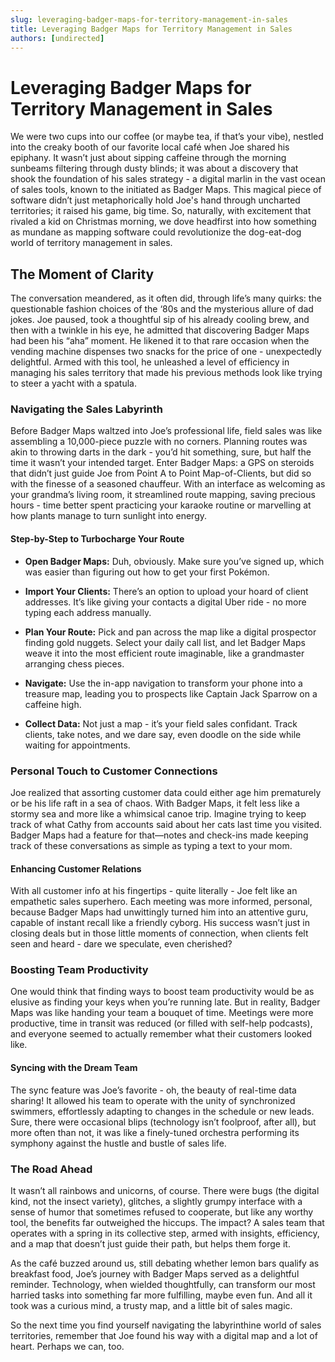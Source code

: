 ```yaml
---
slug: leveraging-badger-maps-for-territory-management-in-sales
title: Leveraging Badger Maps for Territory Management in Sales
authors: [undirected]
---
```



# Leveraging Badger Maps for Territory Management in Sales

We were two cups into our coffee (or maybe tea, if that’s your vibe), nestled into the creaky booth of our favorite local café when Joe shared his epiphany. It wasn’t just about sipping caffeine through the morning sunbeams filtering through dusty blinds; it was about a discovery that shook the foundation of his sales strategy - a digital marlin in the vast ocean of sales tools, known to the initiated as Badger Maps. This magical piece of software didn’t just metaphorically hold Joe's hand through uncharted territories; it raised his game, big time. So, naturally, with excitement that rivaled a kid on Christmas morning, we dove headfirst into how something as mundane as mapping software could revolutionize the dog-eat-dog world of territory management in sales.

## The Moment of Clarity

The conversation meandered, as it often did, through life’s many quirks: the questionable fashion choices of the ‘80s and the mysterious allure of dad jokes. Joe paused, took a thoughtful sip of his already cooling brew, and then with a twinkle in his eye, he admitted that discovering Badger Maps had been his “aha” moment. He likened it to that rare occasion when the vending machine dispenses two snacks for the price of one - unexpectedly delightful. Armed with this tool, he unleashed a level of efficiency in managing his sales territory that made his previous methods look like trying to steer a yacht with a spatula.

### Navigating the Sales Labyrinth

Before Badger Maps waltzed into Joe’s professional life, field sales was like assembling a 10,000-piece puzzle with no corners. Planning routes was akin to throwing darts in the dark - you’d hit something, sure, but half the time it wasn’t your intended target. Enter Badger Maps: a GPS on steroids that didn’t just guide Joe from Point A to Point Map-of-Clients, but did so with the finesse of a seasoned chauffeur. With an interface as welcoming as your grandma’s living room, it streamlined route mapping, saving precious hours - time better spent practicing your karaoke routine or marvelling at how plants manage to turn sunlight into energy.

#### Step-by-Step to Turbocharge Your Route

  - **Open Badger Maps:** Duh, obviously. Make sure you’ve signed up, which was easier than figuring out how to get your first Pokémon.
  
  - **Import Your Clients:** There’s an option to upload your hoard of client addresses. It’s like giving your contacts a digital Uber ride - no more typing each address manually.

  - **Plan Your Route:** Pick and pan across the map like a digital prospector finding gold nuggets. Select your daily call list, and let Badger Maps weave it into the most efficient route imaginable, like a grandmaster arranging chess pieces.

  - **Navigate:** Use the in-app navigation to transform your phone into a treasure map, leading you to prospects like Captain Jack Sparrow on a caffeine high.

  - **Collect Data:** Not just a map - it’s your field sales confidant. Track clients, take notes, and we dare say, even doodle on the side while waiting for appointments.

### Personal Touch to Customer Connections

Joe realized that assorting customer data could either age him prematurely or be his life raft in a sea of chaos. With Badger Maps, it felt less like a stormy sea and more like a whimsical canoe trip. Imagine trying to keep track of what Cathy from accounts said about her cats last time you visited. Badger Maps had a feature for that—notes and check-ins made keeping track of these conversations as simple as typing a text to your mom.

#### Enhancing Customer Relations

With all customer info at his fingertips - quite literally - Joe felt like an empathetic sales superhero. Each meeting was more informed, personal, because Badger Maps had unwittingly turned him into an attentive guru, capable of instant recall like a friendly cyborg. His success wasn’t just in closing deals but in those little moments of connection, when clients felt seen and heard - dare we speculate, even cherished?

### Boosting Team Productivity

One would think that finding ways to boost team productivity would be as elusive as finding your keys when you’re running late. But in reality, Badger Maps was like handing your team a bouquet of time. Meetings were more productive, time in transit was reduced (or filled with self-help podcasts), and everyone seemed to actually remember what their customers looked like.

#### Syncing with the Dream Team

The sync feature was Joe’s favorite - oh, the beauty of real-time data sharing! It allowed his team to operate with the unity of synchronized swimmers, effortlessly adapting to changes in the schedule or new leads. Sure, there were occasional blips (technology isn’t foolproof, after all), but more often than not, it was like a finely-tuned orchestra performing its symphony against the hustle and bustle of sales life.

### The Road Ahead

It wasn’t all rainbows and unicorns, of course. There were bugs (the digital kind, not the insect variety), glitches, a slightly grumpy interface with a sense of humor that sometimes refused to cooperate, but like any worthy tool, the benefits far outweighed the hiccups. The impact? A sales team that operates with a spring in its collective step, armed with insights, efficiency, and a map that doesn’t just guide their path, but helps them forge it.

As the café buzzed around us, still debating whether lemon bars qualify as breakfast food, Joe’s journey with Badger Maps served as a delightful reminder. Technology, when wielded thoughtfully, can transform our most harried tasks into something far more fulfilling, maybe even fun. And all it took was a curious mind, a trusty map, and a little bit of sales magic. 

So the next time you find yourself navigating the labyrinthine world of sales territories, remember that Joe found his way with a digital map and a lot of heart. Perhaps we can, too.
